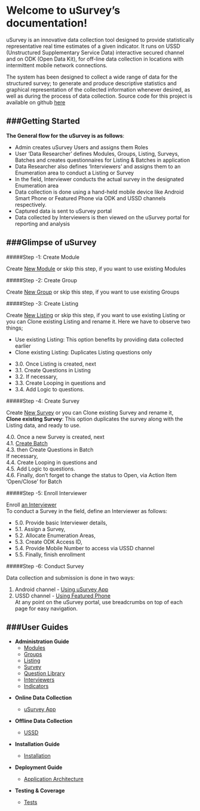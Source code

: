 Welcome to uSurvey’s documentation!
========
uSurvey is an innovative data collection tool designed to provide statistically representative real time estimates of a given indicator. It runs on USSD (Unstructured Supplementary Service Data) interactive secured channel and on ODK (Open Data Kit), for off-line data collection in locations with intermittent mobile network connections.

The system has been designed to collect a wide range of data for the structured survey; to generate and produce descriptive statistics and graphical representation of the collected information whenever desired, as well as during the process of data collection.
Source code for this project is available on github [here]()
    
###Getting Started
------
**The General flow for the uSurvey is as follows**:

* Admin creates uSurvey Users and assigns them Roles
* User ‘Data Researcher’ defines Modules, Groups, Listing, Surveys, Batches and creates questionnaires for Listing & Batches in application
* Data Researcher also defines ‘Interviewers’ and assigns them to an Enumeration area to conduct a Listing or Survey
* In the field, Interviewer conducts the actual survey in the designated Enumeration area
* Data collection is done using a hand-held mobile device like Android Smart Phone or Featured Phone via ODK and USSD channels respectively.
* Captured data is sent to uSurvey portal
* Data collected by Interviewers is then viewed on the uSurvey portal for reporting and analysis

###Glimpse of uSurvey 
------
#####Step -1: Create Module

Create [New Module](./User_Guides.md#modules) or skip this step, if you want to use existing Modules

#####Step -2: Create Group

Create [New Group](./User_Guides.md#groups) or skip this step, if you want to use existing Groups

#####Step -3: Create Listing 

Create [New Listing](./User_Guides.md#listing) or skip this step, if you want to use existing Listing or you can Clone existing Listing and rename it. Here we have to observe two things;

* Use existing Listing: This option benefits by providing data collected earlier
* Clone existing Listing: Duplicates Listing questions only


-  3.0. Once Listing is created, next <br> 
-  3.1. Create Questions in Listing <br>
-  3.2. If necessary, <br>
-  3.3. Create Looping in questions and <br>
-  3.4. Add Logic to questions. <br>

#####Step -4: Create Survey

Create [New Survey](./User_Guides.md#create-survey) or you can Clone existing Survey and rename it,<br>
**Clone existing Survey**: This option duplicates the survey along with the Listing data, and ready to use.

4.0. Once a new Survey is created, next <br>
4.1. [Create Batch](./User_Guides.md#batches) <br>
4.3. then Create Questions in Batch <br>
     If necessary, <br>
4.4. Create Looping in questions and <br> 
4.5. Add Logic to questions. <br>
4.6. Finally, don’t forget to change the status to Open, via Action Item ‘Open/Close’ for Batch

#####Step -5: Enroll Interviewer

Enroll [an Interviewer](./User_Guides.md#interviewer) <br>
To conduct a Survey in the field, define an Interviewer as follows: <br>
- 5.0. Provide basic Interviewer details, <br>
- 5.1. Assign a Survey, <br>
- 5.2. Allocate Enumeration Areas, <br>
- 5.3. Create ODK Access ID, <br>
- 5.4. Provide Mobile Number to access via USSD channel <br>
- 5.5. Finally, finish enrollment <br>

#####Step -6: Conduct Survey

Data collection and submission is done in two ways:

1. Android channel - [Using uSurvey App](./ODK_App.md)
2. USSD channel - [Using Featured Phone](./ussd-integration.md) <br>
At any point on the uSurvey portal, use breadcrumbs on top of each page for easy navigation.

###User Guides
------
+ **Administration Guide**
    - [Modules](./User_Guides.md#modules)
    - [Groups](./User_Guides.md#groups)
    - [Listing](./User_Guides.md#listing)
    - [Survey](./User_Guides.md#create-survey)
    - [Question Library](./User_Guides.md#library-questions)
    - [Interviewers](./User_Guides.md#interviewer)
    - [Indicators](./User_Guides.md#indicators)


* **Online Data Collection**
    - [uSurvey App](./ODK_App.md)


* **Offline Data Collection**
    - [USSD](ussd-integration.md)


* **Installation Guide**
    - [Installation](installation.md)


* **Deployment Guide**
    - [Application Architecture](deployment_guide.md)


* **Testing & Coverage**
    - [Tests](tests.md)
